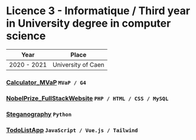# Licence 3 - Informatique / Third year in University degree in computer science

| Year        | Place              |
| ----------- | ------------------ |
| 2020 - 2021 | University of Caen |

### [Calculator_MVaP](/licence3/Calculator_MVaP) `MVaP / G4`

### [NobelPrize_FullStackWebsite](/licence3/NobelPrize_FullStackWebsite) `PHP / HTML / CSS / MySQL`

### [Steganography](/licence3/Steganography) `Python`

### [TodoListApp](/licence3/TodoListApp) `JavaScript / Vue.js / Tailwind`
